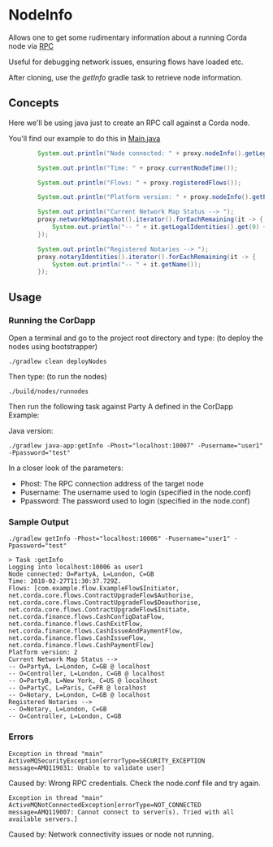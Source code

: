 # NodeInfo

Allows one to get some rudimentary information about a running Corda node via [RPC](https://docs.corda.net/docs/corda-os/api-rpc.html#api-rpc-operations)

Useful for debugging network issues, ensuring flows have loaded etc.

After cloning, use the _getInfo_ gradle task to retrieve node information.



## Concepts


Here we'll be using java just to create an RPC call against a Corda node.


You'll find our example to do this in [Main.java](./java-app/src/main/java/net/corda/Main.java#L31-L46)

```java
        System.out.println("Node connected: " + proxy.nodeInfo().getLegalIdentities().get(0));

        System.out.println("Time: " + proxy.currentNodeTime());

        System.out.println("Flows: " + proxy.registeredFlows());

        System.out.println("Platform version: " + proxy.nodeInfo().getPlatformVersion());

        System.out.println("Current Network Map Status --> ");
        proxy.networkMapSnapshot().iterator().forEachRemaining(it -> {
            System.out.println("-- " + it.getLegalIdentities().get(0) + " @ " + it.getAddresses().get(0).getHost());
        });

        System.out.println("Registered Notaries --> ");
        proxy.notaryIdentities().iterator().forEachRemaining(it -> {
            System.out.println("-- " + it.getName());
        });
```


## Usage



### Running the CorDapp

Open a terminal and go to the project root directory and type: (to deploy the nodes using bootstrapper)
```
./gradlew clean deployNodes
```
Then type: (to run the nodes)
```
./build/nodes/runnodes
```

Then run the following task against Party A defined in the CorDapp Example:

Java version:

    ./gradlew java-app:getInfo -Phost="localhost:10007" -Pusername="user1" -Ppassword="test"

In a closer look of the parameters:

- Phost: The RPC connection address of the target node
- Pusername: The username used to login (specified in the node.conf)
- Ppassword: The password used to login (specified in the node.conf)

### Sample Output

```
./gradlew getInfo -Phost="localhost:10006" -Pusername="user1" -Ppassword="test"

> Task :getInfo
Logging into localhost:10006 as user1
Node connected: O=PartyA, L=London, C=GB
Time: 2018-02-27T11:30:37.729Z.
Flows: [com.example.flow.ExampleFlow$Initiator, net.corda.core.flows.ContractUpgradeFlow$Authorise, net.corda.core.flows.ContractUpgradeFlow$Deauthorise, net.corda.core.flows.ContractUpgradeFlow$Initiate, net.corda.finance.flows.CashConfigDataFlow, net.corda.finance.flows.CashExitFlow, net.corda.finance.flows.CashIssueAndPaymentFlow, net.corda.finance.flows.CashIssueFlow, net.corda.finance.flows.CashPaymentFlow]
Platform version: 2
Current Network Map Status -->
-- O=PartyA, L=London, C=GB @ localhost
-- O=Controller, L=London, C=GB @ localhost
-- O=PartyB, L=New York, C=US @ localhost
-- O=PartyC, L=Paris, C=FR @ localhost
-- O=Notary, L=London, C=GB @ localhost
Registered Notaries -->
-- O=Notary, L=London, C=GB
-- O=Controller, L=London, C=GB
```

### Errors

`Exception in thread "main" ActiveMQSecurityException[errorType=SECURITY_EXCEPTION message=AMQ119031: Unable to validate user]`

Caused by: Wrong RPC credentials. Check the node.conf file and try again.

`Exception in thread "main" ActiveMQNotConnectedException[errorType=NOT_CONNECTED message=AMQ119007: Cannot connect to server(s). Tried with all available servers.]`

Caused by: Network connectivity issues or node not running.
